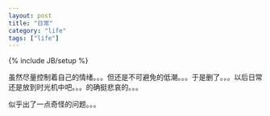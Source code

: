 ```yaml
---
layout: post
title: "日常"
category: "life"
tags: ["life"]
---
```

{% include JB/setup %}

虽然尽量控制着自己的情绪。。。但还是不可避免的低潮。。。于是删了。。。以后日常还是放到时光机中吧。。。的确挺悲哀的。。。

似乎出了一点奇怪的问题。。。